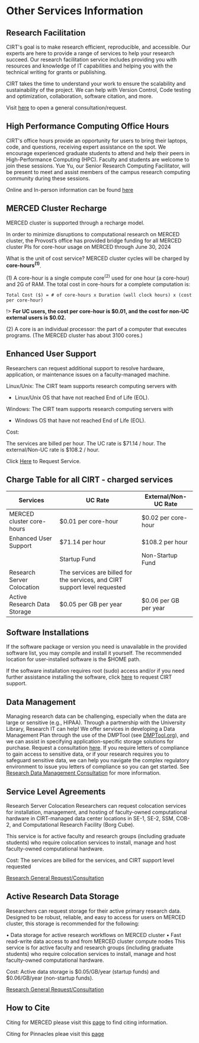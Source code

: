 # Other Services Information

## Research Facilitation 

CIRT's goal is to make research efficient, reproducible, and accessible. Our experts are here to provide a range of services to help your research succeed. Our research facilitation service includes providing you with resources and knowledge of IT capabilities and helping you with the technical writing for grants or publishing.

CIRT takes the time to understand your work to ensure the scalability and sustainability of the project. We can help with Version Control, Code testing and optimization, collaboration, software citation, and more. 

Visit [here](https://ucmerced.service-now.com/servicehub?id=public_kb_article&sys_id=3c3ee9ff1b67a0543a003112cd4bcb13&form_id=06da3f8edbfc08103c4d56f3ce9619f4) to open a general consultation/request.


## High Performance Computing Office Hours  <!-- {docsify-ignore} -->

CIRT's office hours provide an opportunity for users to bring their laptops, code, and questions, receiving expert assistance on the spot. We encourage experienced graduate students to attend and help their peers in High-Performance Computing (HPC). Faculty and students are welcome to join these sessions. Yue Yu, our Senior Research Computing Facilitator, will be present to meet and assist members of the campus research computing community during these sessions.

Online and In-person information can be found [here](office_hours.md)

## MERCED Cluster Recharge  <!-- {docsify-ignore} -->

MERCED cluster is supported through a recharge model. 

In order to minimize disruptions to computational research on MERCED cluster, the Provost’s office has provided bridge funding for all MERCED cluster PIs for core-hour usage on MERCED through June 30, 2024

What is the unit of cost service? MERCED cluster cycles will be charged by **core-hours<sup>(1)</sup>**.

(1)  A core-hour is a single compute core<sup>(2)</sup> used for one hour (a core-hour) and 2G of RAM. The total cost in core-hours for a complete computation is:
```text
Total Cost ($) = # of core-hours x Duration (wall clock hours) x (cost per core-hour)
```
!> **For UC users, the cost per core-hour is $0.01, and the cost for non-UC external users is $0.02.**

(2)  A core is an individual processor: the part of a computer that executes programs. (The MERCED cluster has about 3100 cores.)


## Enhanced User Support 
Researchers can request additional support to resolve hardware, application, or maintenance issues on a faculty-managed machine.

Linux/Unix: The CIRT team supports research computing servers with 

- Linux/Unix OS that have not reached End of Life (EOL).  


Windows: The CIRT team supports research computing servers with 

- Windows OS that have not reached End of Life (EOL).

Cost:

The services are billed per hour. The UC rate is $71.14 / hour. The external/Non-UC rate is $108.2 / hour. 

Click [Here](https://ucmerced.service-now.com/servicehub?id=public_kb_article&sys_id=3c3ee9ff1b67a0543a003112cd4bcb13&form_id=06da3f8edbfc08103c4d56f3ce9619f4) to Request Service.

## Charge Table for all CIRT - charged services  

| Services | UC Rate | External/Non-UC Rate |
|------------------------|-----------|-----------------------|
| MERCED cluster core-hours | $0.01 per core-hour | $0.02 per core-hour |
| Enhanced User Support | $71.14 per hour | $108.2 per hour |
| | Startup Fund | Non-Startup Fund |
| Research Server Colocation | The services are billed for the services, and CIRT support level requested | |
| Active Research Data Storage | $0.05 per GB per year | $0.06 per GB per year |

## Software Installations  <!-- {docsify-ignore} -->

If the software package or version you need is unavailable in the provided software list, you may compile and install it yourself. The recommended location for user-installed software is the $HOME path. 

If the software installation requires root (sudo) access and/or if you need further assistance installing the software, click [here](https://ucmerced.service-now.com/servicehub?id=public_kb_article&sys_id=b83ee9ff1b67a0543a003112cd4bcbde&form_id=0cb3dca04f7d4300b52ba1618110c7ff) to request CIRT support.

## Data Management  <!-- {docsify-ignore} -->
Managing research data can be challenging, especially when the data are large or sensitive (e.g., HIPAA). Through a partnership with the University Library, Research IT can help! We offer services in developing a Data Management Plan through the use of the DMPTool (see [DMPTool.org](DMPTool.org)), and we can assist in specifying application-specific storage solutions for purchase. Request a consultation [here](https://ucmerced.service-now.com/servicehub?id=public_kb_article&sys_id=b83ee9ff1b67a0543a003112cd4bcbac&form_id=62be76db4f915300f180022f0310c777). If you require letters of compliance to gain access to sensitive data, or if your research requires you to safeguard sensitive data, we can help you navigate the complex regulatory environment to issue you letters of compliance so you can get started. See [Research Data Management Consultation](https://ucmerced.service-now.com/servicehub?id=public_kb_article&sys_id=b83ee9ff1b67a0543a003112cd4bcbac&form_id=62be76db4f915300f180022f0310c777) for more information.

## Service Level Agreements  <!-- {docsify-ignore} -->

Research Server Colocation
Researchers can request colocation services for installation, management, and hosting of faculty-owned computational hardware in CIRT-managed data center locations in SE-1, SE-2, SSM, COB-2, and Computational Research Facility (Borg Cube).

This service is for active faculty and research groups (including graduate students) who require colocation services to install, manage and host faculty-owned computational hardware.

Cost: The services are billed for the services, and CIRT support level requested

[Research General Request/Consultation](https://ucmerced.service-now.com/servicehub?id=public_kb_article&sys_id=3c3ee9ff1b67a0543a003112cd4bcb13&form_id=06da3f8edbfc08103c4d56f3ce9619f4)

## Active Research Data Storage  <!-- {docsify-ignore} -->

Researchers can request storage for their active primary research data. Designed to be robust, reliable, and easy to access for users on MERCED cluster, this storage is recommended for the following:

• Data storage for active research workflows on MERCED cluster
• Fast read-write data access to and from MERCED cluster compute nodes 
This service is for active faculty and research groups (including graduate students) who require colocation services to install, manage and host faculty-owned computational hardware.

Cost: Active data storage is $0.05/GB/year (startup funds) and $0.06/GB/year (non-startup funds).

[Research General Request/Consultation](https://ucmerced.service-now.com/servicehub?id=public_kb_article&sys_id=3c3ee9ff1b67a0543a003112cd4bcb13&form_id=06da3f8edbfc08103c4d56f3ce9619f4)

## How to Cite <!-- {docsify-ignore} -->

Citing for MERCED please visit this [page](get_started.md) to find citing information.

Citing for Pinnacles pleae visit this [page](p_get_started.md)

